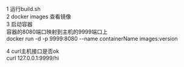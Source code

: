 1 运行build.sh    
2 docker images 查看镜像   
3 启动容器   
容器的8080端口映射到主机的9999端口上    
docker run -d -p 9999:8080 --name containerName images:version    

4 curl主机接口是否ok    
curl 127.0.0.1:9999/hi   
